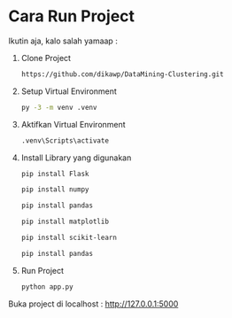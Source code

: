 <H1>Cara Run Project</H1>
<p>Ikutin aja, kalo salah yamaap : </p>

1. Clone Project
    ```sh
    https://github.com/dikawp/DataMining-Clustering.git
    ```
2. Setup Virtual Environment
    ```sh
    py -3 -m venv .venv
    ```
3. Aktifkan Virtual Environment
    ```sh
    .venv\Scripts\activate
    ```
4. Install Library yang digunakan
    ```sh
    pip install Flask 
    ```
    ```sh
    pip install numpy 
    ```
    ```sh
    pip install pandas 
    ```
    ```sh
    pip install matplotlib 
    ```
    ```sh
    pip install scikit-learn 
    ```
    ```sh
    pip install pandas 
    ```
5. Run Project
    ```sh
    python app.py
    ```

Buka project di localhost : http://127.0.0.1:5000
